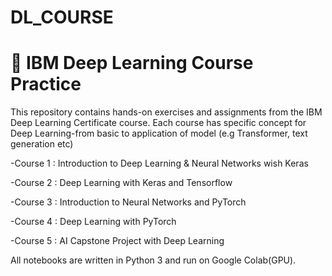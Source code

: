 # DL_COURSE

# 🧠 IBM Deep Learning Course Practice

This repository contains hands-on exercises and assignments from the IBM Deep Learning Certificate course. 
Each course has specific concept for Deep Learning-from basic to application of model (e.g Transformer, text generation etc)

-Course 1 : Introduction to Deep Learning & Neural Networks wish Keras

-Course 2 : Deep Learning with Keras and Tensorflow

-Course 3 : Introduction to Neural Networks and PyTorch

-Course 4 : Deep Learning with PyTorch

-Course 5 : AI Capstone Project with Deep Learning


All notebooks are written in Python 3 and run on Google Colab(GPU). 
